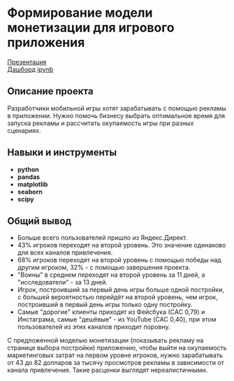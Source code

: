 # Формирование модели монетизации для игрового приложения
[Презентация](https://drive.google.com/file/d/15v_XTWN62odIUJk-u_kU4YBGGvX8iU8-/view?usp=sharing)  
[Дашборд](https://public.tableau.com/views/UserBehaviour/GameMonetization?:language=en-US&publish=yes&:display_count=n&:origin=viz_share_link)
[ipynb](https://github.com/lisaryap/Game-monetization/blob/main/Game%20monetization.ipynb)

## Описание проекта

Разработчики мобильной игры хотят зарабатывать с помощью рекламы в приложении. Нужно помочь бизнесу выбрать оптимальное время для запуска рекламы и рассчитать окупаемость игры при разных сценариях.

## Навыки и инструменты

- **python**
- **pandas**
- **matplotlib**
- **seaborn**
- **scipy**

## 

## Общий вывод

- Больше всего пользователей пришло из Яндекс.Директ.
- 43% игроков переходят на второй уровень. Это значение одинаково для всех каналов привлечения.
- 68% игроков переходят на второй уровень с помощью победы над другим игроком, 32% - с помощью завершения проекта.
- "Воины" в среднем переходят на второй уровень за 11 дней, а "исследователи" - за 13 дней.
- Игрок, построивший за первый день игры больше одной постройки, с большей вероятностью перейдёт на второй уровень, чем игрок, построивший в первый день игры только одну постройку.
- Самые "дорогие" клиенты приходят из Фейсбука (САС 0,79) и Инстаграма, самые "дешёвые" - из YouTube (САС 0,40), при этом пользователей из этих каналов приходит поровну.

С предложенной моделью монетизации (показывать рекламу на странице выбора постройки) приложению, чтобы выйти на окупаемость маркетинговых затрат на первом уровне игроков, нужно зарабатывать от 43 до 82 долларов за тысячу просмотров рекламы в зависимости от канала привлечения. Такие расценки выглядят нереалистичными.
